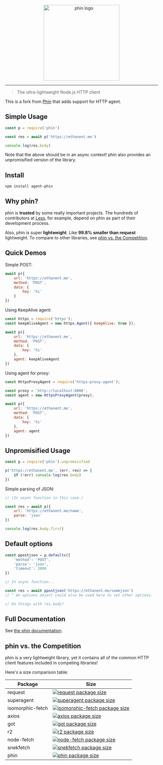 <p align="center" style="text-align: center"><img src="https://raw.githubusercontent.com/ethanent/phin/master/media/phin-textIncluded.png" width="250" alt="phin logo"/></p>

---

> The ultra-lightweight Node.js HTTP client

This is a fork from [Phin](https://github.com/ethanent/phin) that adds support for HTTP agent.

## Simple Usage

```javascript
const p = require('phin')

const res = await p('https://ethanent.me')

console.log(res.body)
```

Note that the above should be in an async context! phin also provides an unpromisified version of the library.

## Install

```
npm install agent-phin
```


## Why phin?

phin is **trusted** by some really important projects. The hundreds of contributors at [Less](https://github.com/less/less.js), for example, depend on phin as part of their development process.

Also, phin is super **lightweight**. Like **99.8% smaller than request** lightweight. To compare to other libraries, see [phin vs. the Competition](https://github.com/ethanent/phin/blob/master/README.md#phin-vs-the-competition).

## Quick Demos

Simple POST:

```js
await p({
	url: 'https://ethanent.me',
	method: 'POST',
	data: {
		hey: 'hi'
	}
})
```

Using KeepAlive agent:

```js
const https = require('https');
const keepAliveAgent = new https.Agent({ keepAlive: true });

await p({
	url: 'https://ethanent.me',
	method: 'POST',
	data: {
		hey: 'hi'
	},
	agent: keepAliveAgent
})
```

Using agent for proxy:

```js
const HttpsProxyAgent = require('https-proxy-agent');

const proxy = 'http://localhost:8008';
const agent = new HttpsProxyAgent(proxy);

await p({
	url: 'https://ethanent.me',
	method: 'POST',
	data: {
		hey: 'hi'
	},
	agent: agent
})
```

## Unpromisified Usage

```js
const p = require('phin').unpromisified

p('https://ethanent.me', (err, res) => {
	if (!err) console.log(res.body)
})
```

Simple parsing of JSON:

```js
// (In async function in this case.)

const res = await p({
	url: 'https://ethanent.me/name',
	parse: 'json'
})

console.log(res.body.first)
```

## Default options

```js
const ppostjson = p.defaults({
	'method': 'POST',
	'parse': 'json',
	'timeout': 2000
})

// In async function...

const res = await ppostjson('https://ethanent.me/somejson')
// ^ An options object could also be used here to set other options.

// Do things with res.body?
```


## Full Documentation

See [the phin documentation](https://ethanent.github.io/phin/).

## phin vs. the Competition

phin is a very lightweight library, yet it contains all of the common HTTP client features included in competing libraries!

Here's a size comparison table:

Package | Size
--- | ---
request | [![request package size](https://packagephobia.now.sh/badge?p=request)](https://packagephobia.now.sh/result?p=request)
superagent | [![superagent package size](https://packagephobia.now.sh/badge?p=superagent)](https://packagephobia.now.sh/result?p=superagent)
isomorphic-fetch | [![isomorphic-fetch package size](https://packagephobia.now.sh/badge?p=isomorphic-fetch)](https://packagephobia.now.sh/result?p=isomorphic-fetch)
axios | [![axios package size](https://packagephobia.now.sh/badge?p=axios)](https://packagephobia.now.sh/result?p=axios)
got | [![got package size](https://packagephobia.now.sh/badge?p=got)](https://packagephobia.now.sh/result?p=got)
r2 | [![r2 package size](https://packagephobia.now.sh/badge?p=r2)](https://packagephobia.now.sh/result?p=r2)
node-fetch | [![node-fetch package size](https://packagephobia.now.sh/badge?p=node-fetch)](https://packagephobia.now.sh/result?p=node-fetch)
snekfetch | [![snekfetch package size](https://packagephobia.now.sh/badge?p=snekfetch)](https://packagephobia.now.sh/result?p=snekfetch)
phin | [![phin package size](https://packagephobia.now.sh/badge?p=phin)](https://packagephobia.now.sh/result?p=phin)

